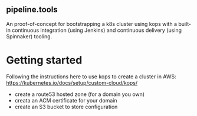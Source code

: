 ## pipeline.tools

An proof-of-concept for bootstrapping a k8s cluster using kops with a built-in continuous integration (using Jenkins) and continuous delivery (using Spinnaker) tooling.

# Getting started

Following the instructions here to use kops to create a cluster in AWS: https://kubernetes.io/docs/setup/custom-cloud/kops/

* create a route53 hosted zone (for a domain you own)
* creata an ACM certificate for your domain
* create an S3 bucket to store configuration
